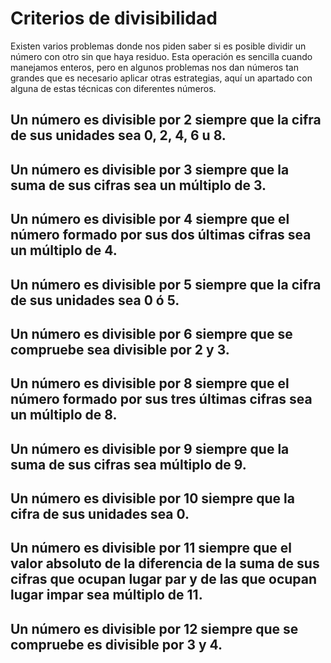 # Criterios de divisibilidad
Existen varios problemas donde nos piden saber si es posible dividir un número con otro sin que haya residuo. Esta operación es sencilla cuando manejamos enteros, pero en algunos problemas nos dan números tan grandes que es necesario aplicar otras estrategias, aquí un apartado con alguna de estas técnicas con diferentes números.

## Un número es divisible por 2 siempre que la cifra de sus unidades sea 0, 2, 4, 6 u 8.
## Un número es divisible por 3 siempre que la suma de sus cifras sea un múltiplo de 3.
## Un número es divisible por 4 siempre que el número formado por sus dos últimas cifras sea un múltiplo de 4.
## Un número es divisible por 5 siempre que la cifra de sus unidades sea 0 ó 5.
## Un número es divisible por 6 siempre que se compruebe sea divisible por 2 y 3.
## Un número es divisible por 8 siempre que el número formado por sus tres últimas cifras sea un múltiplo de 8.
## Un número es divisible por 9 siempre que la suma de sus cifras sea múltiplo de 9.
## Un número es divisible por 10 siempre que la cifra de sus unidades sea 0.
## Un número es divisible por 11 siempre que el valor absoluto de la diferencia de la suma de sus cifras que ocupan lugar par y de las que ocupan lugar impar sea múltiplo de 11.
## Un número es divisible por 12 siempre que se compruebe es divisible por 3 y 4.
